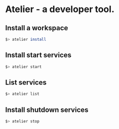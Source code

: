 # Atelier - a developer tool.

## Install a workspace

```sh
$> atelier install
```

## Install start services

```sh
$> atelier start
```

## List services

```sh
$> atelier list
```

## Install shutdown services

```sh
$> atelier stop
```
